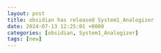 ```yaml
---
layout: post
title: obsidian has released System1_Analogizer
date: 2024-07-13 12:25:01 +0000
categories: [obsidian, System1_Analogizer]
tags: [new]
---
```


